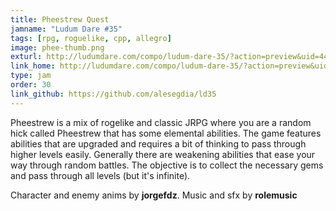 ```yaml
---
title: Pheestrew Quest
jamname: "Ludum Dare #35"
tags: [rpg, roguelike, cpp, allegro]
image: phee-thumb.png
exturl: http://ludumdare.com/compo/ludum-dare-35/?action=preview&uid=44038
link_home: http://ludumdare.com/compo/ludum-dare-35/?action=preview&uid=44038
type: jam
order: 30
link_github: https://github.com/alesegdia/ld35
---
```


Pheestrew is a mix of rogelike and classic JRPG where you are a random hick called Pheestrew
that has some elemental abilities. The game features abilities that are upgraded and requires
a bit of thinking to pass through higher levels easily. Generally there are weakening abilities
that ease your way through random battles. The objective is to collect the necessary gems and
pass through all levels (but it's infinite).

Character and enemy anims by **jorgefdz**. Music and sfx by **rolemusic**
